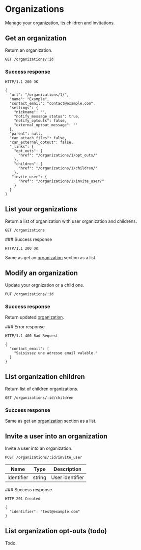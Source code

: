 # Organizations

Manage your organization, its children and invitations.

## Get an organization

Return an organization.

`GET /organizations/:id`

### Success response

`HTTP/1.1 200 OK`

  	{
      "url": "/organizations/1/",
      "name": "Example",
      "contact_email": "contact@example.com",
      "settings": {
        "nickname": "",
        "notify_message_status": true,
        "notify_optouts": false,
        "external_optout_message": ""
      },
      "parent": null,
      "can_attach_files": false,
      "can_external_optout": false,
      "_links": {
        "opt_outs": {
          "href": "/organizations/1/opt_outs/"
        },
        "children": {
          "href": "/organizations/1/children/"
        },
       "invite_user": {
          "href": "/organizations/1/invite_user/"
        }
      }
    }

## List your organizations

Return a list of organization with user organization and childrens.

`GET /organizations`

### Success response

`HTTP/1.1 200 OK`

Same as get an [organization](#get-an-organization) section as a list.

## Modify an organization

Update your orgnization or a child one.

`PUT /organizations/:id`

### Success response

Return updated [organization](#get-an-organization).

### Error response

`HTTP/1.1 400 Bad Request`

    {
      "contact_email": [
        "Saisissez une adresse email valable."
      ]
    }

## List organization children

Return list of children organizations.

`GET /organizations/:id/children`

### Success response

Same as get an [organization](#get-an-organization) section as a list.

## Invite a user into an organization

Invite a user into an organization.

`POST /organizations/:id/invite_user`

| Name       | Type     | Description     |
|------------|----------|-----------------|
| identifier | string   | User identifier |

### Success response

`HTTP 201 Created`

    {
      "identifier": "test@example.com"
    }

## List organization opt-outs (todo)

Todo.
